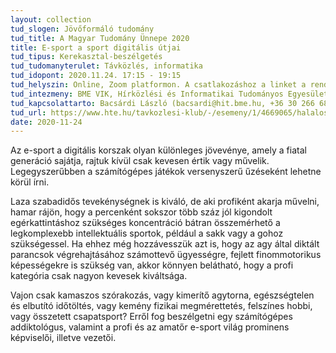 ```yaml
---
layout: collection
tud_slogen: Jövőformáló tudomány
tud_title: A Magyar Tudomány Ünnepe 2020
title: E-sport a sport digitális útjai
tud_tipus: Kerekasztal-beszélgetés
tud_tudomanyterulet: Távközlés, informatika
tud_idopont: 2020.11.24. 17:15 - 19:15
tud_helyszin: Online, Zoom platformon. A csatlakozáshoz a linket a rendezvény honlapján tesszük közzé.
tud_intezmeny: BME VIK, Hírközlési és Informatikai Tudományos Egyesület
tud_kapcsolattarto: Bacsárdi László (bacsardi@hit.bme.hu, +36 30 266 6845), Heszberger Zalán (heszi12@gmail.com)
tud_url: https://www.hte.hu/tavkozlesi-klub/-/esemeny/1/4669065/halalos-e-sport-tavkozlesi-szakosztaly
date: 2020-11-24
---
```

Az e-sport a digitális korszak olyan különleges jövevénye, amely a fiatal generáció sajátja, rajtuk kívül csak kevesen értik vagy művelik. Legegyszerűbben a számítógépes játékok versenyszerű űzéseként lehetne körül írni.

Laza szabadidős tevekénységnek is kiváló, de aki profiként akarja művelni, hamar rájön, hogy a percenként sokszor több száz jól kigondolt egérkattintáshoz szükséges koncentráció bátran összemérhető a legkomplexebb intellektuális sportok, például a sakk vagy a gohoz szükségessel.
Ha ehhez még hozzávesszük azt is, hogy az agy által diktált parancsok végrehajtásához számottevő ügyességre, fejlett finommotorikus képességekre is szükség van, akkor könnyen belátható, hogy a profi kategória csak nagyon kevesek kiváltsága.

Vajon csak kamaszos szórakozás, vagy kimerítő agytorna, egészségtelen és elbutító időtöltés, vagy kemény fizikai megmérettetés, felszínes hobbi, vagy összetett csapatsport? Erről fog beszélgetni egy számítógépes addiktológus, valamint a profi és az amatőr e-sport világ prominens képviselői, illetve vezetői.
